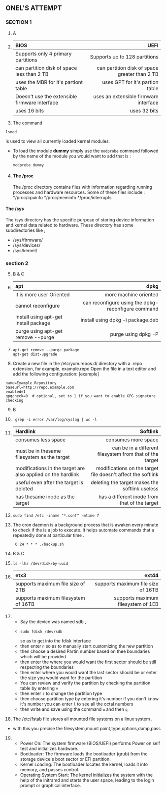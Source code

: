 ## ONEL'S ATTEMPT
### SECTION 1
1. A 
2. | BIOS         | UEFI          |
   | :----------- | ------------: |
   | Supports only 4 primary partitions | Supports up to 128 partitions      |
   | can partition disk of space less than 2 TB         | can partition disk of space greater than 2 TB          |
   | uses the MBR for it's partiont table | uses GPT for it's partion table |
   | Doesn't use the extensible firmware interface           | uses an extensible firmware interface |
   | uses 16 bits | uses 32 bits|
3. The command
 ```
lsmod
```
is used to view all currently loaded kernel modules. 
* To load the module **dummy** simply use the `modprobe` command followed by the name of the module you would want to add
 that is :
  ```
  modprobe dummy
  ```
4. #### The /proc
   The /proc directory contains files with information regarding running processes and hardware resources. Some of these
files include :
*/proc/cpuinfo
*/proc/meminfo
*/proc/interrupts
 #### The /sys
  The /sys directory has the specific purpose of storing device information and kernel data related to hardware.
  These directory has some subdirectories like ;
  * /sys/firmware/
  * /sys/devices/
  * /sys/kernel/
### section 2
5. B & C
6. | apt | dpkg |
   | :---| ----:|
   |it is more user Oriented | more machine oriented|
   |cannot reconfigure | can reconfigure using the dpkg-reconfigure command |
   |install using apt-get install package | install using dpkg -i package.deb |
   |purge using apt-get remove --purge | purge using dpkg -P |
7. ```
   apt-get remove --purge package
   apt-get dist-upgrade
   ```
8. Create a new file in the /etc/yum.repos.d/ directory with a .repo extension, for example, example.repo
Open the file in a text editor and add the following configuration:
[example]
```
name=Example Repository
baseurl=http://repo.example.com
enabled=1
gpgcheck=0  # optional, set to 1 if you want to enable GPG signature checking
```
9. B
10. ```
     grep -i error /var/log/syslog | wc -l
    ```
11. |Hardlink | Softlink|
    |:---|-------:|
    |consumes less space|consumes more space|
    |must be in thesame filesystem as the target | can be in a different filesystem from that of the target |
    |modifications in the target are also applied on the hardlink | modifications on the target file doesn't affect the softlink|
    |useful even after the target is deleted | deleting the target makes the softlink useless |
    |has thesame inode as the target | has a different inode from that of the target|
 12. ```
     sudo find /etc -iname "*.conf" -mtime 7  
     ```
13. The cron daemon is a background process that is awaken every minute to check if the is a job to execute. It helps automate commands that a repeatedly done at particular time
    .
    ```
     0 24 * * * ./backup.sh
    ```
14. B & C
15. ```
    ls -lha /dev/disk/by-uuid
    ``` 
    
16. |etx3 | ext44|
    |:----|------:|
    |supports maximum file size of 2TB|supports maximum file size of 16TB|
    |supports maximum filesystem of 16TB | supports maximum filesystem of 1EB|
17.  * Say the device was named sdb ,
     * ```
       sudo fdisk /dev/sdb
       ```
       so as to get into the fdisk interface
     * then enter `n` so as to manually start customizing the new partition
     * then choose a desired Partin number based on thee boundaries which will be provided
     * then enter the where you would want the first sector should be still respecting the boundaries
     * then enter where you would want the last sector should be or enter the size you would want for the partition
     * You can review and verify the partition by checking the partition table by entering `v`
     * then enter `t` to change the partition type
     * then choose partition type by entering it's number if you don't know it's number you can enter `l` to see all the octal numbers
     * then write and save using the command `w` and then `q`
18. The /etc/fstab file stores all mounted file systems on a linux system .
  * with this you precise the filesystem,mount point,type,options,dump,pass
19. * Power On: The system firmware (BIOS/UEFI) performs Power on self test  and initializes hardware.
    * Bootloader: The firmware loads the bootloader (grub) from the storage device's boot sector or EFI partition.
    * Kernel Loading: The bootloader locates the kernel, loads it into memory, and passes control.
    * Operating System Start: The kernel initializes the system with the help of the initramd and starts the user space, leading to the login prompt or graphical interface.


                
